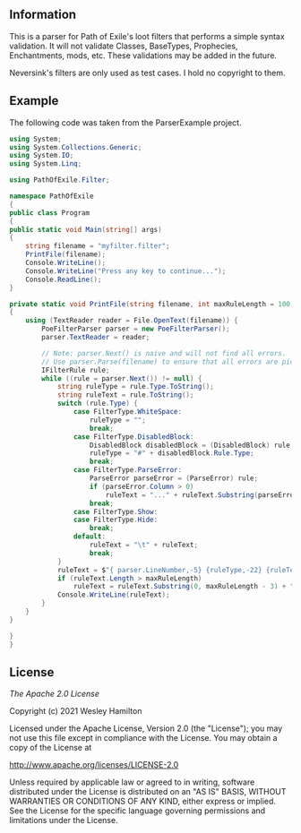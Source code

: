 ## Information

This is a parser for Path of Exile's loot filters that performs a simple syntax validation. It will not validate Classes, BaseTypes, Prophecies, Enchantments, mods, etc. These validations may be added in the future.

Neversink's filters are only used as test cases. I hold no copyright to them.

## Example

The following code was taken from the ParserExample project.

```csharp
using System;
using System.Collections.Generic;
using System.IO;
using System.Linq;

using PathOfExile.Filter;

namespace PathOfExile
{
public class Program
{
public static void Main(string[] args)
{
	string filename = "myfilter.filter";
	PrintFile(filename);
	Console.WriteLine();
	Console.WriteLine("Press any key to continue...");			
	Console.ReadLine();
}

private static void PrintFile(string filename, int maxRuleLength = 100)
{
	using (TextReader reader = File.OpenText(filename)) {
		PoeFilterParser parser = new PoeFilterParser();
		parser.TextReader = reader;

		// Note: parser.Next() is naive and will not find all errors.
		// Use parser.Parse(filename) to ensure that all errors are picked up.
		IFilterRule rule;
		while ((rule = parser.Next()) != null) {
			string ruleType = rule.Type.ToString();
			string ruleText = rule.ToString();
			switch (rule.Type) {
				case FilterType.WhiteSpace:
					ruleType = "";
					break;
				case FilterType.DisabledBlock:
					DisabledBlock disabledBlock = (DisabledBlock) rule;
					ruleType = "#" + disabledBlock.Rule.Type;
					break;
				case FilterType.ParseError:
					ParseError parseError = (ParseError) rule;
					if (parseError.Column > 0)
						ruleText = "..." + ruleText.Substring(parseError.Column);
					break;
				case FilterType.Show:
				case FilterType.Hide:
					break;
				default:
					ruleText = "\t" + ruleText;
					break;
			}
			ruleText = $"{ parser.LineNumber,-5} {ruleType,-22} {ruleText}";
			if (ruleText.Length > maxRuleLength)
				ruleText = ruleText.Substring(0, maxRuleLength - 3) + "...";
			Console.WriteLine(ruleText);
		}
	}
}

}
}


```

## License

*The Apache 2.0 License*

Copyright (c) 2021 Wesley Hamilton
 
Licensed under the Apache License, Version 2.0 (the "License"); you may not use this file except in compliance with the License. You may obtain a copy of the License at 

http://www.apache.org/licenses/LICENSE-2.0 

Unless required by applicable law or agreed to in writing, software distributed under the License is distributed on an "AS IS" BASIS, WITHOUT WARRANTIES OR CONDITIONS OF ANY KIND, either express or implied. See the License for the specific language governing permissions and limitations under the License.